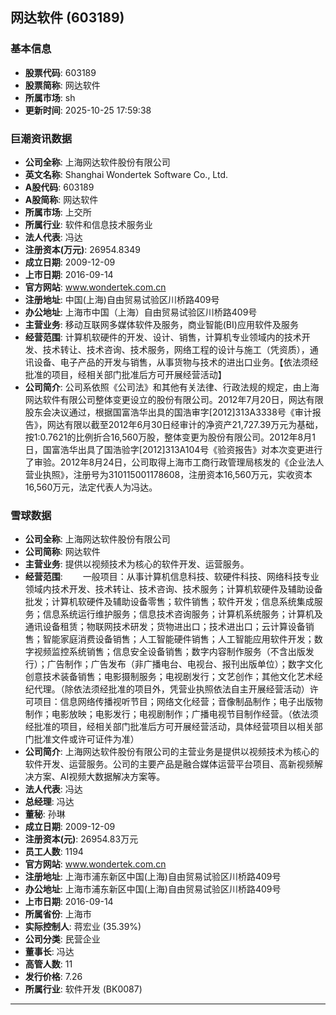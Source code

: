 ## 网达软件 (603189)

### 基本信息

- **股票代码**: 603189
- **股票简称**: 网达软件
- **所属市场**: sh
- **更新时间**: 2025-10-25 17:59:38

### 巨潮资讯数据

- **公司全称**: 上海网达软件股份有限公司
- **英文名称**: Shanghai Wondertek Software Co., Ltd.
- **A股代码**: 603189
- **A股简称**: 网达软件
- **所属市场**: 上交所
- **所属行业**: 软件和信息技术服务业
- **法人代表**: 冯达
- **注册资本(万元)**: 26954.8349
- **成立日期**: 2009-12-09
- **上市日期**: 2016-09-14
- **官方网站**: www.wondertek.com.cn
- **注册地址**: 中国(上海)自由贸易试验区川桥路409号
- **办公地址**: 上海市中国（上海）自由贸易试验区川桥路409号
- **主营业务**: 移动互联网多媒体软件及服务，商业智能(BI)应用软件及服务
- **经营范围**: 计算机软硬件的开发、设计、销售，计算机专业领域内的技术开发、技术转让、技术咨询、技术服务，网络工程的设计与施工（凭资质），通讯设备、电子产品的开发与销售，从事货物与技术的进出口业务。【依法须经批准的项目，经相关部门批准后方可开展经营活动】
- **公司简介**: 公司系依照《公司法》和其他有关法律、行政法规的规定，由上海网达软件有限公司整体变更设立的股份有限公司。2012年7月20日，网达有限股东会决议通过，根据国富浩华出具的国浩审字[2012]313A3338号《审计报告》，网达有限以截至2012年6月30日经审计的净资产21,727.39万元为基础，按1:0.7621的比例折合16,560万股，整体变更为股份有限公司。2012年8月1日，国富浩华出具了国浩验字[2012]313A104号《验资报告》对本次变更进行了审验。2012年8月24日，公司取得上海市工商行政管理局核发的《企业法人营业执照》，注册号为310115001178608，注册资本16,560万元，实收资本16,560万元，法定代表人为冯达。

### 雪球数据

- **公司全称**: 上海网达软件股份有限公司
- **公司简称**: 网达软件
- **主营业务**: 提供以视频技术为核心的软件开发、运营服务。
- **经营范围**: 　　一般项目：从事计算机信息科技、软硬件科技、网络科技专业领域内技术开发、技术转让、技术咨询、技术服务；计算机软硬件及辅助设备批发；计算机软硬件及辅助设备零售；软件销售；软件开发；信息系统集成服务；信息系统运行维护服务；信息技术咨询服务；计算机系统服务；计算机及通讯设备租赁；物联网技术研发；货物进出口；技术进出口；云计算设备销售；智能家庭消费设备销售；人工智能硬件销售；人工智能应用软件开发；数字视频监控系统销售；信息安全设备销售；数字内容制作服务（不含出版发行）；广告制作；广告发布（非广播电台、电视台、报刊出版单位）；数字文化创意技术装备销售；电影摄制服务；电视剧发行；文艺创作；其他文化艺术经纪代理。（除依法须经批准的项目外，凭营业执照依法自主开展经营活动）许可项目：信息网络传播视听节目；网络文化经营；音像制品制作；电子出版物制作；电影放映；电影发行；电视剧制作；广播电视节目制作经营。（依法须经批准的项目，经相关部门批准后方可开展经营活动，具体经营项目以相关部门批准文件或许可证件为准）
- **公司简介**: 上海网达软件股份有限公司的主营业务是提供以视频技术为核心的软件开发、运营服务。公司的主要产品是融合媒体运营平台项目、高新视频解决方案、AI视频大数据解决方案等。
- **法人代表**: 冯达
- **总经理**: 冯达
- **董秘**: 孙琳
- **成立日期**: 2009-12-09
- **注册资本(元)**: 26954.83万元
- **员工人数**: 1194
- **官方网站**: www.wondertek.com.cn
- **注册地址**: 上海市浦东新区中国(上海)自由贸易试验区川桥路409号
- **办公地址**: 上海市浦东新区中国(上海)自由贸易试验区川桥路409号
- **上市日期**: 2016-09-14
- **所属省份**: 上海市
- **实际控制人**: 蒋宏业 (35.39%)
- **公司分类**: 民营企业
- **董事长**: 冯达
- **高管人数**: 11
- **发行价格**: 7.26
- **所属行业**: 软件开发 (BK0087)

---